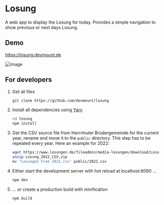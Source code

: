 # Losung

A web app to display the Losung for today. Provides a simple navigation to show previous or next days Losung.

## Demo

<https://losung.devmount.de>

![image](https://github.com/devmount/losung/assets/5441654/9f6ac699-da2f-4cd0-8910-d002c192c1e6)

## For developers

1. Get all files

    ```bash
    git clone https://github.com/devmount/losung
    ```

2. Install all dependencies using [Yarn](https://yarnpkg.com)

    ```bash
    cd losung
    npm install
    ```

3. Get the CSV source file from Herrnhuter Brüdergemeinde for the current year, rename and move it to the `public` directory. This step has to be repeated every year. Here an example for 2022:

    ```bash
    wget https://www.losungen.de/fileadmin/media-losungen/download/Losung_2022_CSV.zip
    unzip Losung_2022_CSV.zip
    mv "Losungen Free 2022.csv" public/2022.csv
    ```

4. Either start the development server with hot reload at localhost:8080 ...

    ```bash
    npm dev
    ```

5. ... or create a production build with minification

    ```bash
    npm build
    ```
